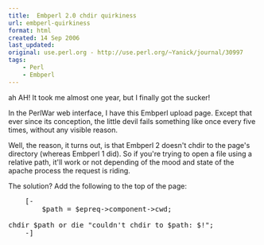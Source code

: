 ```yaml
---
title:  Embperl 2.0 chdir quirkiness
url: embperl-quirkiness
format: html
created: 14 Sep 2006
last_updated:
original: use.perl.org - http://use.perl.org/~Yanick/journal/30997
tags:
    - Perl
    - Embperl
---
```

<p>ah AH! It took me almost one year, but I finally got the sucker!</p><p>In the PerlWar web interface, I have this Embperl upload page. Except that ever since its conception, the little devil fails something like once every five times, without any visible reason.</p><p>Well, the reason, it turns out, is that Embperl 2 doesn't chdir to the page's directory (whereas Embperl 1 did). So if you're trying to open a file using a relative path, it'll work or not depending of the mood and state of the apache process the request is riding.</p><p>The solution? Add the following to the top of the page:</p>
<pre>    [-<br/>        $path = $epreq-&gt;component-&gt;cwd;<br/>
chdir $path or die "couldn't chdir to $path: $!";<br/>    -]</pre>
